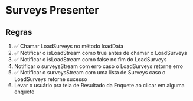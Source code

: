 # Surveys Presenter

## Regras
1. ✅ Chamar LoadSurveys no método loadData
2. ✅ Notificar o isLoadStream como true antes de chamar o LoadSurveys
3. ✅ Notificar o isLoadStream como false no fim do LoadSurveys
4. Notificar o surveysStream com erro caso o LoadSurveys retorne erro
5. ✅ Notificar o surveysStream com uma lista de Surveys caso o LoadSurveys retorne sucesso
6. Levar o usuário pra tela de Resultado da Enquete ao clicar em alguma enquete